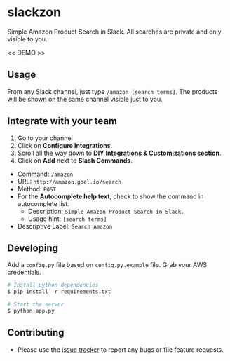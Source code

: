 # slackzon

Simple Amazon Product Search in Slack. All searches are private and only visible to you.

<< DEMO >>

## Usage

From any Slack channel, just type `/amazon [search terms]`. The products will be shown on the same channel visible just to you.

## Integrate with your team

1. Go to your channel
2. Click on **Configure Integrations**.
3. Scroll all the way down to **DIY Integrations & Customizations section**.
4. Click on **Add** next to **Slash Commands**.
  - Command: `/amazon`
  - URL: `http://amazon.goel.io/search`
  - Method: `POST`
  - For the **Autocomplete help text**, check to show the command in autocomplete list.
    - Description: `Simple Amazon Product Search in Slack.`
    - Usage hint: `[search terms]`
  - Descriptive Label: `Search Amazon`

## Developing

Add a `config.py` file based on `config.py.example` file. Grab your AWS credentials.

```python
# Install python dependencies
$ pip install -r requirements.txt

# Start the server
$ python app.py
```

## Contributing

- Please use the [issue tracker](https://github.com/karan/slackzon/issues) to report any bugs or file feature requests.
